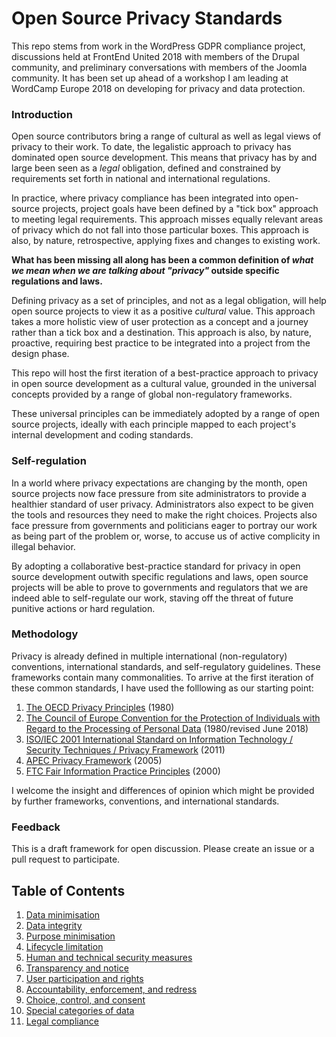 # Open Source Privacy Standards

This repo stems from work in the WordPress GDPR compliance project, discussions held at FrontEnd United 2018 with members of the Drupal community, and preliminary conversations with members of the Joomla community. It has been set up ahead of a workshop I am leading at WordCamp Europe 2018 on developing for privacy and data protection.

### Introduction
Open source contributors bring a range of cultural as well as legal views of privacy to their work. To date, the legalistic approach to privacy has dominated open source development. This means that privacy has by and large been seen as a _legal_ obligation, defined and constrained by requirements set forth in national and international regulations. 

In practice, where privacy compliance has been integrated into open-source projects, project goals have been defined by a "tick box" approach to meeting legal requirements. This approach misses equally relevant areas of privacy which do not fall into those  particular boxes. This approach is also, by nature, retrospective, applying fixes and changes to existing work.

**What has been missing all along has been a common definition of _what we mean when we are talking about "privacy"_ outside specific regulations and laws.** 

Defining privacy as a set of principles, and not as a legal obligation, will help open source projects to view it as a positive _cultural_ value. This approach takes a more holistic view of user protection as a concept and a journey rather than a tick box and a destination. This approach is also, by nature, proactive, requiring best practice to be integrated into a project from the design phase.

This repo will host the first iteration of a best-practice approach to privacy in open source development as a cultural value, grounded in the universal concepts provided by a range of global non-regulatory frameworks.

These universal principles can be immediately adopted by a range of open source projects, ideally with each principle mapped to each project's internal development and coding standards.

### Self-regulation
In a world where privacy expectations are changing by the month, open source projects now face pressure from site administrators to provide a healthier standard of user privacy. Administrators also expect to be given the tools and resources they need to make the right choices. Projects also face pressure from governments and politicians eager to portray our work as being part of the problem or, worse, to accuse us of active complicity in illegal behavior.

By adopting a collaborative best-practice standard for privacy in open source development outwith specific regulations and laws, open source projects will be able to prove to governments and regulators that we are indeed able to self-regulate our work, staving off the threat of future punitive actions or hard regulation.

### Methodology
Privacy is already defined in multiple international (non-regulatory) conventions, international standards, and self-regulatory guidelines. These frameworks contain many commonalities. To arrive at the first iteration of these common standards, I have used the folllowing as our starting point:

1. [The OECD Privacy Principles](https://www.oecd.org/sti/ieconomy/oecdguidelinesontheprotectionofprivacyandtransborderflowsofpersonaldata.htm) (1980)
2. [The Council of Europe Convention for the Protection of Individuals with Regard to the Processing of Personal Data](https://search.coe.int/cm/Pages/result_details.aspx?ObjectId=09000016807c65bf) (1980/revised June 2018)
3. [ISO/IEC 2001 International Standard on Information Technology / Security Techniques / Privacy Framework](https://www.iso.org/standard/45123.html) (2011)
4. [APEC Privacy Framework](https://www.apec.org/Publications/2005/12/APEC-Privacy-Framework) (2005)
5. [FTC Fair Information Practice Principles](https://web.archive.org/web/20100309105100/http://www.ftc.gov/reports/privacy3/fairinfo.shtm#Access/Participation) (2000)

I welcome the insight and differences of opinion which might be provided by further frameworks, conventions, and international standards.

### Feedback

This is a draft framework for open discussion. Please create an issue or a pull request to participate. 

## Table of Contents

1. [Data minimisation](guideline-01.md)
2. [Data integrity](guideline-02.md)
3. [Purpose minimisation](guideline-03.md)
4. [Lifecycle limitation](guideline-04.md)
5. [Human and technical security measures](guideline-05.md)
6. [Transparency and notice](guideline-06.md)
7. [User participation and rights](guideline-07.md)
8. [Accountability, enforcement, and redress](guideline-08.md)
9. [Choice, control, and consent](guideline-09.md)
10. [Special categories of data](guideline-10.md)
11. [Legal compliance](guideline-11.md)



